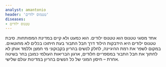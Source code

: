 ```yaml
---
analyst: amantonio
header: 'טטמוס ילודים'
diseases:
- טטנוס ילודים
---
```


אחד מסוגי טטנוס הוא טטנוס ילודים. הוא כמעט ולא קיים במדינת המפותחות. סיבת טטנוס ילודים היא הידבקות הילוד דרך חבל התבור בעת חיתוכו בכלים לא מחוטאים.
במקום לשפר את רמת ההיגיינה, לחלק לנשים בהריון בקבוקוני מי חמצן וללמד אותן לא לחתוך את חבל התבור במספריים חלודים, ארגון הבריאות העולמי כמובן בחר בשיטה אחרת – חיסון המוני של כל הנשים בהריון במדינות עולם שלישי.
